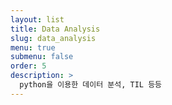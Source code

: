 ```yaml
---
layout: list
title: Data Analysis
slug: data_analysis
menu: true
submenu: false
order: 5
description: >
  python을 이용한 데이터 분석, TIL 등등
---
```

